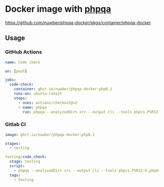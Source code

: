 # Docker image with [phpqa](https://github.com/nuwber/phpqa-docker/pkgs/container/phpqa-docker)

https://github.com/nuwber/phpqa-docker/pkgs/container/phpqa-docker

## Usage

### GitHub Actions

```code-check.yml
name: Code check

on: [push]

jobs:
  code-check:
    container: ghcr.io/nuwber/phpqa-docker:php8.1
    runs-on: ubuntu-latest
    steps:
      - uses: actions/checkout@v2
      - name: phpqa
        run: phpqa --analyzedDirs src --output cli --tools phpcs.PSR12:0,phpmd,phpcpd:0,phpmetrics:0,phploc,pdepend
```

### Gitlab CI

```.gitlab-ci.yml
image: ghcr.io/nuwber/phpqa-docker:php8.1

stages:
  - testing

testing:code_check:
  stage: testing
  script:
    - phpqa --analyzedDirs src --output cli --tools phpcs.PSR12:0,phpmd,phpcpd:0,phpmetrics:0,phploc,pdepend
  tags:
    - testing
```
